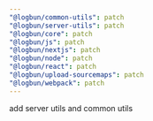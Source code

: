 ```yaml
---
"@logbun/common-utils": patch
"@logbun/server-utils": patch
"@logbun/core": patch
"@logbun/js": patch
"@logbun/nextjs": patch
"@logbun/node": patch
"@logbun/react": patch
"@logbun/upload-sourcemaps": patch
"@logbun/webpack": patch
---
```


add server utils and common utils

